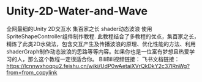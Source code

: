 # Unity-2D-Water-and-Wave
全网最细的Unity 2D交互水 集百家之长 shader动态波浪 使用SpriteShapeController组件制作教程. 此教程结合了多教程的优点，集百家之长，精炼了此类2D水做法，包含交互产生及传播波浪的原理、优化性能的方法、利用shaderGraph制作动态波浪的思路等等内容。如果你也是一位富有梦想且热爱学习的人，那么这个教程一定很适合你。  BiliBili视频链接： 飞书文档链接：https://lcnnwxhoqpu2.feishu.cn/wiki/UdP0wAetaiXVrQkDkY2c37lRnWg?from=from_copylink
